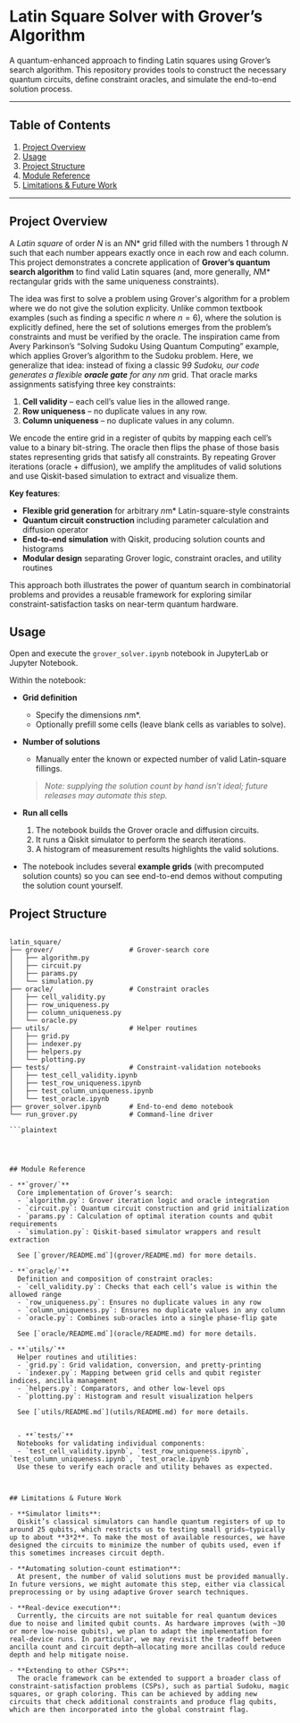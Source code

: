 # Latin Square Solver with Grover’s Algorithm

A quantum-enhanced approach to finding Latin squares using Grover’s search algorithm. This repository provides tools to construct the necessary quantum circuits, define constraint oracles, and simulate the end-to-end solution process.

---

## Table of Contents

1. [Project Overview](#project-overview)  
2. [Usage](#usage)  
3. [Project Structure](#project-structure)  
4. [Module Reference](#module-reference)  
5. [Limitations & Future Work](#limitations)  


---

## Project Overview

A *Latin square* of order *N* is an *N*N* grid filled with the numbers 1 through *N* such that each number appears exactly once in each row and each column. This project demonstrates a concrete application of **Grover’s quantum search algorithm** to find valid Latin squares (and, more generally, *N*M* rectangular grids with the same uniqueness constraints).

The idea was first to solve a problem using Grover's algorithm for a problem where we do not give the solution explicity. Unlike common textbook examples (such as finding a specific $n$ where $n=6$), where the solution is explicitly defined, here the set of solutions emerges from the problem’s constraints and must be verified by the oracle. The inspiration came from Avery Parkinson’s “Solving Sudoku Using Quantum Computing” example, which applies Grover’s algorithm to the Sudoku problem. Here, we generalize that idea: instead of fixing a classic 9*9 Sudoku, our code generates a flexible **oracle gate** for any *n*m* grid. That oracle marks assignments satisfying three key constraints:
1. **Cell validity** – each cell’s value lies in the allowed range.  
2. **Row uniqueness** – no duplicate values in any row.  
3. **Column uniqueness** – no duplicate values in any column.  

We encode the entire grid in a register of qubits by mapping each cell’s value to a binary bit-string. The oracle then flips the phase of those basis states representing grids that satisfy all constraints. By repeating Grover iterations (oracle + diffusion), we amplify the amplitudes of valid solutions and use Qiskit-based simulation to extract and visualize them.

**Key features**:
- **Flexible grid generation** for arbitrary *n*m* Latin-square-style constraints  
- **Quantum circuit construction** including parameter calculation and diffusion operator  
- **End-to-end simulation** with Qiskit, producing solution counts and histograms  
- **Modular design** separating Grover logic, constraint oracles, and utility routines  

This approach both illustrates the power of quantum search in combinatorial problems and provides a reusable framework for exploring similar constraint-satisfaction tasks on near-term quantum hardware.


## Usage

Open and execute the `grover_solver.ipynb` notebook in JupyterLab or Jupyter Notebook.

Within the notebook:

- **Grid definition**
  - Specify the dimensions *n*m*.
  - Optionally prefill some cells (leave blank cells as variables to solve).

- **Number of solutions**
  - Manually enter the known or expected number of valid Latin-square fillings.  
  > _Note: supplying the solution count by hand isn’t ideal; future releases may automate this step._

- **Run all cells**
  1. The notebook builds the Grover oracle and diffusion circuits.  
  2. It runs a Qiskit simulator to perform the search iterations.  
  3. A histogram of measurement results highlights the valid solutions.

- The notebook includes several **example grids** (with precomputed solution counts) so you can see end-to-end demos without computing the solution count yourself.



## Project Structure

```plaintext

latin_square/
├── grover/                   # Grover-search core
│   ├── algorithm.py          
│   ├── circuit.py            
│   ├── params.py                     
│   └── simulation.py 
├── oracle/                   # Constraint oracles
│   ├── cell_validity.py      
│   ├── row_uniqueness.py     
│   ├── column_uniqueness.py  
│   └── oracle.py        
├── utils/                    # Helper routines
│   ├── grid.py               
│   ├── indexer.py            
│   ├── helpers.py            
│   └── plotting.py           
├── tests/                    # Constraint-validation notebooks
│   ├── test_cell_validity.ipynb
│   ├── test_row_uniqueness.ipynb
│   ├── test_column_uniqueness.ipynb
│   └── test_oracle.ipynb
├── grover_solver.ipynb       # End-to-end demo notebook
└── run_grover.py             # Command-line driver

```plaintext




## Module Reference

- **`grover/`**  
  Core implementation of Grover’s search:  
  - `algorithm.py`: Grover iteration logic and oracle integration  
  - `circuit.py`: Quantum circuit construction and grid initialization  
  - `params.py`: Calculation of optimal iteration counts and qubit requirements  
  - `simulation.py`: Qiskit-based simulator wrappers and result extraction  

  See [`grover/README.md`](grover/README.md) for more details.

- **`oracle/`**  
  Definition and composition of constraint oracles:  
  - `cell_validity.py`: Checks that each cell’s value is within the allowed range  
  - `row_uniqueness.py`: Ensures no duplicate values in any row  
  - `column_uniqueness.py`: Ensures no duplicate values in any column  
  - `oracle.py`: Combines sub-oracles into a single phase-flip gate  

  See [`oracle/README.md`](oracle/README.md) for more details.

- **`utils/`**  
  Helper routines and utilities:  
  - `grid.py`: Grid validation, conversion, and pretty-printing  
  - `indexer.py`: Mapping between grid cells and qubit register indices, ancilla management  
  - `helpers.py`: Comparators, and other low-level ops  
  - `plotting.py`: Histogram and result visualization helpers  

  See [`utils/README.md`](utils/README.md) for more details.


  - **`tests/`**  
  Notebooks for validating individual components:  
  - `test_cell_validity.ipynb`, `test_row_uniqueness.ipynb`, `test_column_uniqueness.ipynb`, `test_oracle.ipynb`  
  Use these to verify each oracle and utility behaves as expected.



## Limitations & Future Work

- **Simulator limits**:  
  Qiskit’s classical simulators can handle quantum registers of up to around 25 qubits, which restricts us to testing small grids—typically up to about **3*2**. To make the most of available resources, we have designed the circuits to minimize the number of qubits used, even if this sometimes increases circuit depth.

- **Automating solution-count estimation**:  
  At present, the number of valid solutions must be provided manually. In future versions, we might automate this step, either via classical preprocessing or by using adaptive Grover search techniques.

- **Real-device execution**:  
  Currently, the circuits are not suitable for real quantum devices due to noise and limited qubit counts. As hardware improves (with ~30 or more low-noise qubits), we plan to adapt the implementation for real-device runs. In particular, we may revisit the tradeoff between ancilla count and circuit depth—allocating more ancillas could reduce depth and help mitigate noise.

- **Extending to other CSPs**:  
  The oracle framework can be extended to support a broader class of constraint-satisfaction problems (CSPs), such as partial Sudoku, magic squares, or graph coloring. This can be achieved by adding new circuits that check additional constraints and produce flag qubits, which are then incorporated into the global constraint flag.

